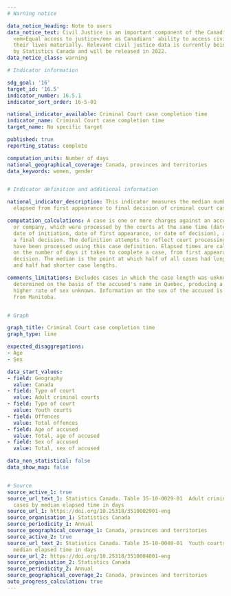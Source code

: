 ```yaml
---
# Warning notice

data_notice_heading: Note to users
data_notice_text: Civil Justice is an important component of the Canadian Ambition
  <em>Equal access to justice</em> as Canadians' ability to access civil justice impacts
  their lives materially. Relevant civil justice data is currently being collected
  by Statistics Canada and will be released in 2022.
data_notice_class: warning

# Indicator information

sdg_goal: '16'
target_id: '16.5'
indicator_number: 16.5.1
indicator_sort_order: 16-5-01

national_indicator_available: Criminal Court case completion time
indicator_name: Criminal Court case completion time
target_name: No specific target

published: true
reporting_status: complete

computation_units: Number of days
national_geographical_coverage: Canada, provinces and territories
data_keywords: women, gender


# Indicator definition and additional information

national_indicator_description: This indicator measures the median number of days
  elapsed from first appearance to final decision of criminal court cases.

computation_calculations: A case is one or more charges against an accused person
  or company, which were processed by the courts at the same time (date of offence,
  date of initiation, date of first appearance, or date of decision), and received
  a final decision. The definition attempts to reflect court processing. All data
  have been processed using this case definition. Elapsed times are calculated based
  on the number of days it takes to complete a case, from first appearance to final
  decision. The median is the point at which half of all cases had longer case lengths
  and half had shorter case lengths.

comments_limitations: Excludes cases in which the case length was unknown. Sex is
  determined on the basis of the accused's name in Quebec, producing a relatively
  higher rate of sex unknown. Information on the sex of the accused is not available
  from Manitoba.


# Graph

graph_title: Criminal Court case completion time
graph_type: line

expected_disaggregations:
- Age
- Sex

data_start_values:
- field: Geography
  value: Canada
- field: Type of court
  value: Adult criminal courts
- field: Type of court
  value: Youth courts
- field: Offences
  value: Total offences
- field: Age of accused
  value: Total, age of accused
- field: Sex of accused
  value: Total, sex of accused

data_non_statistical: false
data_show_map: false


# Source
source_active_1: true
source_url_text_1: Statistics Canada. Table 35-10-0029-01  Adult criminal courts,
  cases by median elapsed time in days
source_url_1: https://doi.org/10.25318/3510002901-eng
source_organisation_1: Statistics Canada
source_periodicity_1: Annual
source_geographical_coverage_1: Canada, provinces and territories
source_active_2: true
source_url_text_2: Statistics Canada. Table 35-10-0040-01  Youth courts, cases by
  median elapsed time in days
source_url_2: https://doi.org/10.25318/3510004001-eng
source_organisation_2: Statistics Canada
source_periodicity_2: Annual
source_geographical_coverage_2: Canada, provinces and territories
auto_progress_calculation: true
---
```

